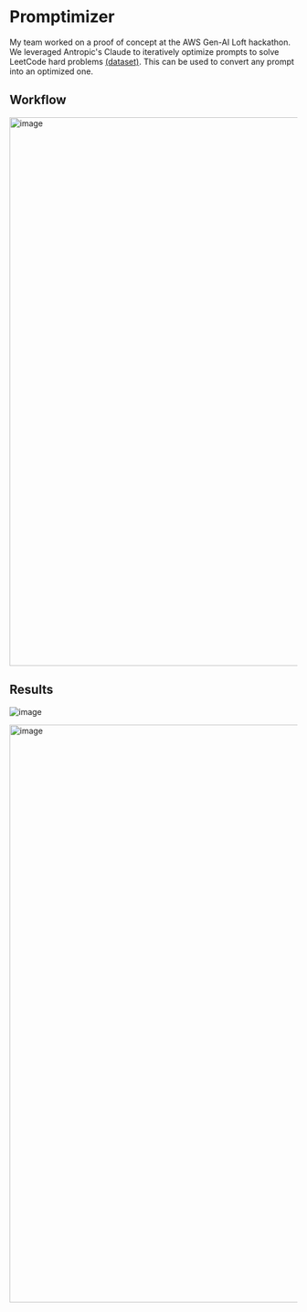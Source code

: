 # Promptimizer
My team worked on a proof of concept at the AWS Gen-AI Loft hackathon. We leveraged Antropic's Claude to iteratively optimize prompts to solve LeetCode hard problems [(dataset)](https://www.kaggle.com/datasets/akshatsharma0610/leetcode-all-hard-problems-dataset). This can be used to convert any prompt into an optimized one. 

## Workflow
<img width="960" alt="image" src="https://github.com/user-attachments/assets/f450fdf1-ba6b-4be2-9a90-6ce7ded84579">

## Results
![image](https://github.com/user-attachments/assets/f5cb08a8-609b-4fcd-b09b-bf7c3732fe6e)

<img width="1011" alt="image" src="https://github.com/user-attachments/assets/e4df75b2-90da-4942-bbeb-d1b1b186a63f">
